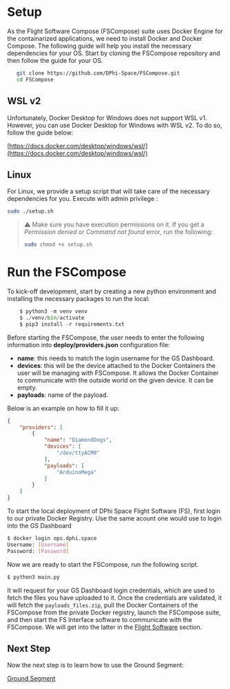 # Setup

As the Flight Software Compose (FSCompose) suite uses Docker Engine for the containarized applications, we need to install Docker and Docker Compose. The following guide will help you install the necessary dependencies for your OS. Start by cloning the FSCompose repository and then follow the guide for your OS.

```bash 
   git clone https://github.com/DPhi-Space/FSCompose.git
   cd FSCompose
```


## WSL v2 
Unfortunately, Docker Desktop for Windows does not support WSL v1. However, you can use Docker Desktop for Windows with WSL v2. To do so, follow the guide below:

[https://docs.docker.com/desktop/windows/wsl/](https://docs.docker.com/desktop/windows/wsl/)


## Linux 
For Linux, we provide a setup script that will take care of the necessary dependencies for you. Execute with admin privilege : 

```bash
sudo ./setup.sh
```

> ⚠️ Make sure you have execution permissions on it. If you get a *Permission denied* or *Command not found* error, run the following: 
>```bash
> sudo chmod +x setup.sh
> ``` 

# Run the FSCompose

To kick-off development, start by creating a new python environment and installing the necessary packages to run the local:

```python
    $ python3 -m venv venv
    $ ./venv/bin/activate
    $ pip3 install -r requirements.txt
```

Before starting the FSCompose, the user needs to enter the following information into **deploy/providers.json** configuration file:

- **name**: this needs to match the login username for the GS Dashboard.
- **devices**: this will be the device attached to the Docker Containers the user will be managing with FSCompose. It allows the Docker Container to communicate with the outside world on the given device. It can be empty.
- **payloads**: name of the payload.


Below is an example on how to fill it up:

```json
{
    "providers": [
        {
            "name": "DiamondDogs",
            "devices": [
                "/dev/ttyACM0"
            ],
            "payloads": [
                "ArduinoMega"
            ]
        }
    ]
}
```

To start the local deployment of DPhi Space Flight Software (FS), first login to our private Docker Registry. Use the same acount one would use to login into the GS Dashboard

```bash
$ docker login ops.dphi.space
Username: [Username]
Password: [Password]
```

Now we are ready to start the FSCompose, run the following script. 

```bash
$ python3 main.py
```

It will request for your GS Dashboard login credentials, which are used to fetch the files you have uploaded to it. Once the credentials are validated, it will fetch the `payloads_files.zip`, pull the Docker Containers of the FSCompose from the private Docker registry, launch the FSCompose suite, and then start the FS Interface software to communicate with the FSCompose. We will get into the latter in the [Flight Software](../4.FS/README.md) section.

## Next Step

Now the next step is to learn how to use the Ground Segment: 

[Ground Segment](../3.GroundSegment/README.md)